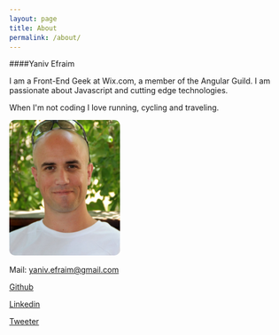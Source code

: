 ```yaml
---
layout: page
title: About
permalink: /about/
---
```


####Yaniv Efraim

I am a Front-End Geek at Wix.com, a member of the Angular Guild. I am passionate about Javascript and cutting edge technologies.

When I'm not coding I love running, cycling and traveling.

<p style="text-align:center;width: 200px;">
	<img style="border-radius: 10px;" src="/assets/images/author.jpg" alt="">
</p>


Mail: yaniv.efraim@gmail.com

[Github](http://github.com/yanivefraim)

[Linkedin](https://www.linkedin.com/in/efraimyaniv)

[Tweeter](https://twitter.com/yanivef)


